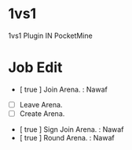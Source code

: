 # 1vs1
1vs1 Plugin IN PocketMine
# Job Edit
- [ true ] Join Arena. : Nawaf
- [ ] Leave Arena.
- [ ] Create Arena.
- [ true ] Sign Join Arena. : Nawaf
- [ true ] Round Arena. : Nawaf

